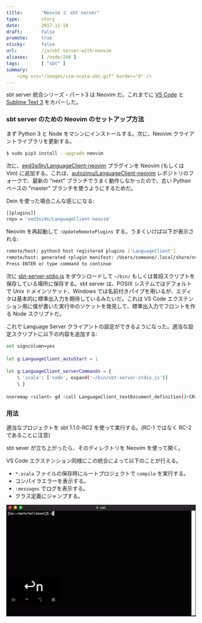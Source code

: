 ```yaml
---
title:       "Neovim と sbt server"
type:        story
date:        2017-12-18
draft:       false
promote:     true
sticky:      false
url:         /ja/sbt-server-with-neovim
aliases:     [ /node/248 ]
tags:        [ "sbt" ]
summary:
    <img src="/images/vim-scala-sbt.gif" border="0" />
---
```


sbt server 統合シリーズ・パート3 は Neovim だ。これまでに [VS Code](http://eed3si9n.com/ja/sbt-1-1-0-RC1-sbt-server) と[Sublime Text 3](http://eed3si9n.com/ja/sbt-server-with-sublime-text3) をカバーした。

### sbt server のための Neovim のセットアップ方法

まず Python 3 と Node をマシンにインストールする。次に、Neovim クライアントライブラリを更新する。

```bash
$ sudo pip3 install --upgrade neovim
```

次に、[eed3si9n/LanguageClient-neovim](https://github.com/eed3si9n/LanguageClient-neovim) プラグインを Neovim (もしくは Vim) に追加する。これは、[autozimu/LanguageClient-neovim](https://github.com/autozimu/LanguageClient-neovim) レポジトリのフォークで、最新の "next" ブランチでうまく動作しなかったので、古い Python ベースの "master" ブランチを使うようにするためだ。

Dein を使った場合こんな感じになる:

```bash
[[plugins]]
repo = 'eed3si9n/LanguageClient-neovim'
```

Neovim を再起動して `:UpdateRemotePlugins` する。うまくいけば以下が表示される:

```bash
remote/host: python3 host registered plugins ['LanguageClient']
remote/host: generated rplugin manifest: /Users/someone/.local/share/nvim/rplugin.vim
Press ENTER or type command to continue
```


次に [sbt-server-stdio.js](https://gist.githubusercontent.com/eed3si9n/0ee26a15218f1d4031b451dd61315d6c/raw/5693fbcafbb9a71f1ac5a9d13ace94df3b091cbc/sbt-server-stdio.js) をダウンロードして `~/bin/` もしくは普段スクリプトを保存している場所に保存する。sbt server は、POSIX システムではデフォルトで Unix ドメインソケット、Windows では名前付きパイプを用いるが、エディタは基本的に標準出入力を期待しているみたいだ。これは VS Code エクステンション用に僕が書いた実行中のソケットを発見して、標準出入力でフロントを作る Node スクリプトだ。

これで Language Server クライアントの設定ができるようになった。適当な設定スクリプトに以下の内容を追加する:

```bash
set signcolumn=yes

let g:LanguageClient_autoStart = 1

let g:LanguageClient_serverCommands = {
    \ 'scala': ['node', expand('~/bin/sbt-server-stdio.js')]
    \ }

nnoremap <silent> gd :call LanguageClient_textDocument_definition()<CR>
```

### 用法

適当なプロジェクトを sbt 1.1.0-RC2 を使って実行する。(RC-1 ではなく RC-2 であることに注意)

sbt sever が立ち上がったら、そのディレクトリを Neovim を使って開く。

VS Code エクステンション同様にこの統合によって以下のことが行える。

- `*.scala` ファイルの保存時にルートプロジェクトで `compile` を実行する。
- コンパイラエラーを表示する。
- `:messages` でログを表示する。
- クラス定義にジャンプする。

![vim-scala-sbt](/images/vim-scala-sbt.gif)
